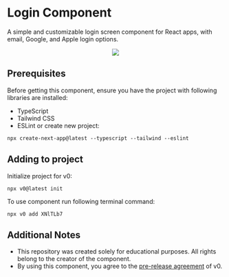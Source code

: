 # Login Component

A simple and customizable login screen component for React apps, with email, Google, and Apple login options.

<p align="center">
  <img src="https://github.com/dimoninbirsk/bc-l1/assets/63000039/bfc31799-e534-45bf-8652-9523fe0449e0" />
</p>

## Prerequisites 
Before getting this component, ensure you have the project with following libraries are installed: 
- TypeScript
- Tailwind CSS
- ESLint
or create new project:
```
npx create-next-app@latest --typescript --tailwind --eslint
```
## Adding to project

Initialize project for v0:
```
npx v0@latest init
```
To use component run following terminal command:
```
npx v0 add XNlTLb7
```
## Additional Notes

- This repository was created solely for educational purposes. All rights belong to the creator of the component.
- By using this component, you agree to the  [pre-release agreement](https://v0.dev/agreement) of v0.

